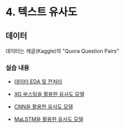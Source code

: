 # 4. 텍스트 유사도



## 데이터

데이터는 캐글(Kaggle)의 "Quora Question Pairs"

### 실습 내용

- [데이터 EDA 및 전처리](./4.2.EDA&preprocessing.ipynb)

- [XG 부스팅을 활용한 유사도 모델](./4.3.1.XGboost.ipynb)

- [CNN을 활용한 유사도 모델](./4.3.2.Quora_CNN.ipynb)

- [MaLSTM을 활용한 유사도 모델](./4.3.3_Quora_LSTM.ipynb)


<!--
## QuoraQuestionPairs (Link 정리 해서 공유)

* [QuoraQuestionPairs](https://github.com/changwookjun/Kaggle/tree/master/QuoraQuestionPairs)   
  + [Understanding LSTM](https://github.com/changwookjun/Kaggle/blob/master/QuoraQuestionPairs/Understanding%20LSTM%20Networks.ipynb)  
  + [History Word Vectors](https://github.com/changwookjun/Kaggle/blob/master/QuoraQuestionPairs/The%20Amazing%20Power%20Of%20Word%20Vectors.ipynb)  
  + [QuoraQuestionPairsAnalysis.ipynb](https://github.com/changwookjun/Kaggle/blob/master/QuoraQuestionPairs/QuoraQuestionPairsAnalysis.ipynb)  
  + [Kaggle Quora Question Pairs MaLSTM Paper.ipynb](https://github.com/changwookjun/Kaggle/blob/master/QuoraQuestionPairs/Kaggle%20Quora%20Question%20Pairs%20MaLSTM%20Paper.ipynb)    
  + [Kaggle Quora Question Pairs MaLSTM Source.ipynb](https://github.com/changwookjun/Kaggle/blob/master/QuoraQuestionPairs/Kaggle%20Quora%20Question%20Pairs%20MaLSTM%20Source.ipynb)  
-->
